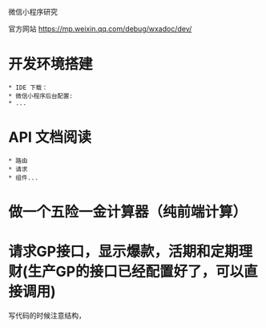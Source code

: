 微信小程序研究

官方网站
https://mp.weixin.qq.com/debug/wxadoc/dev/

# 开发环境搭建
	* IDE 下载：
	* 微信小程序后台配置:
	* ...

# API 文档阅读
	* 路由
	* 请求
	* 组件...

# 做一个五险一金计算器（纯前端计算）

# 请求GP接口，显示爆款，活期和定期理财(生产GP的接口已经配置好了，可以直接调用)


写代码的时候注意结构， 


